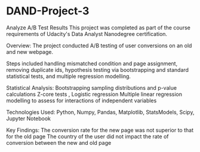 # DAND-Project-3
Analyze A/B Test Results
This project was completed as part of the course requirements of Udacity's Data Analyst Nanodegree certification.

Overview:
The project conducted A/B testing of user conversions on an old and new webpage.

Steps included handling mismatched condition and page assignment, removing duplicate ids, hypothesis testing via bootstrapping and standard statistical tests, and multiple regression modelling.

Statistical Analysis:
Bootstrapping sampling distributions and p-value calculations
Z-core tests , Logistic regression
Multiple linear regression modelling to assess for interactions of independent variables

Technologies Used:
Python, Numpy, Pandas, Matplotlib, StatsModels, Scipy, Jupyter Notebook

Key Findings:
The conversion rate for the new page was not superior to that for the old page
The country of the user did not impact the rate of conversion between the new and old page
